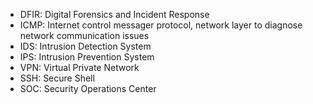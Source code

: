 * DFIR: Digital Forensics and Incident Response
* ICMP: Internet control messager protocol, network layer to diagnose network communication issues
* IDS: Intrusion Detection System
* IPS: Intrusion Prevention System
* VPN: Virtual Private Network
* SSH: Secure Shell
* SOC: Security Operations Center
